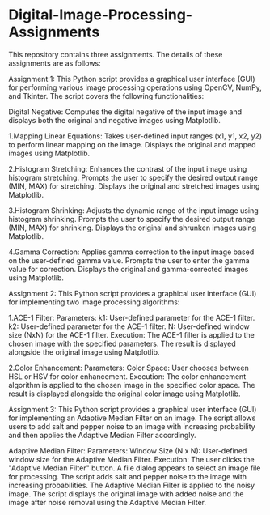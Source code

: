 # Digital-Image-Processing-Assignments
This repository contains three assignments. The details of these assignments are as follows:

Assignment 1:
This Python script provides a graphical user interface (GUI) for performing various image processing operations using OpenCV, NumPy, and Tkinter. The script covers the following functionalities:

Digital Negative:
Computes the digital negative of the input image and displays both the original and negative images using Matplotlib.

1.Mapping Linear Equations:
Takes user-defined input ranges (x1, y1, x2, y2) to perform linear mapping on the image.
Displays the original and mapped images using Matplotlib.

2.Histogram Stretching:
Enhances the contrast of the input image using histogram stretching.
Prompts the user to specify the desired output range (MIN, MAX) for stretching.
Displays the original and stretched images using Matplotlib.

3.Histogram Shrinking:
Adjusts the dynamic range of the input image using histogram shrinking.
Prompts the user to specify the desired output range (MIN, MAX) for shrinking.
Displays the original and shrunken images using Matplotlib.

4.Gamma Correction:
Applies gamma correction to the input image based on the user-defined gamma value.
Prompts the user to enter the gamma value for correction.
Displays the original and gamma-corrected images using Matplotlib.

Assignment 2:
This Python script provides a graphical user interface (GUI) for implementing two image processing algorithms:

1.ACE-1 Filter:
Parameters:
k1: User-defined parameter for the ACE-1 filter.
k2: User-defined parameter for the ACE-1 filter.
N: User-defined window size (NxN) for the ACE-1 filter.
Execution:
The ACE-1 filter is applied to the chosen image with the specified parameters.
The result is displayed alongside the original image using Matplotlib.

2.Color Enhancement:
Parameters:
Color Space: User chooses between HSL or HSV for color enhancement.
Execution:
The color enhancement algorithm is applied to the chosen image in the specified color space.
The result is displayed alongside the original color image using Matplotlib.

Assignment 3:
This Python script provides a graphical user interface (GUI) for implementing an Adaptive Median Filter on an image. The script allows users to add salt and pepper noise to an image with increasing probability and then applies the Adaptive Median Filter accordingly.

Adaptive Median Filter:
Parameters:
Window Size (N x N): User-defined window size for the Adaptive Median Filter.
Execution:
The user clicks the "Adaptive Median Filter" button.
A file dialog appears to select an image file for processing.
The script adds salt and pepper noise to the image with increasing probabilities.
The Adaptive Median Filter is applied to the noisy image.
The script displays the original image with added noise and the image after noise removal using the Adaptive Median Filter.
